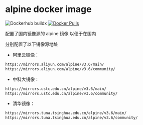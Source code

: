 # alpine docker image

![Dockerhub buildx](https://github.com/ryjer/docker-alpine/workflows/Dockerhub%20buildx/badge.svg)
[![Docker Pulls](https://img.shields.io/docker/pulls/ryjer/alpine.svg)](https://hub.docker.com/r/ryjer/alpine/)

配置了国内镜像源的 alpine 镜像
以便于在国内

分别配置了以下镜像源地址
- 阿里云镜像：
```bash
https://mirrors.aliyun.com/alpine/v3.6/main/
https://mirrors.aliyun.com/alpine/v3.6/community/
```
- 中科大镜像：
```bash
https://mirrors.ustc.edu.cn/alpine/v3.6/main/
https://mirrors.ustc.edu.cn/alpine/v3.6/community/
```
- 清华镜像：
```bash
https://mirrors.tuna.tsinghua.edu.cn/alpine/v3.6/main/
https://mirrors.tuna.tsinghua.edu.cn/alpine/v3.6/community/
```
